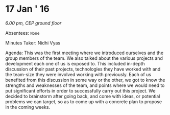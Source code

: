 17 Jan ' 16
============
*6.00 pm, CEP ground floor*

Absentees: `None`


Minutes Taker: Nidhi Vyas


Agenda:
This was the first meeting where we introduced ourselves and the group members of the team. We also talked about the various projects and development each one of us is exposed to. This included in-depth  discussion of their past projects, technologies they have worked with and the team-size they were involved working with previously. Each of us benefited from this discussion in some way or the other, we got to know the strengths and weaknesses of the team, and points where we would need to put significant efforts in order to successfully carry out this project. We decided to brainstorm after going back, and come with ideas, or potential problems we can target, so as to come up with a concrete plan to propose in the coming weeks.
